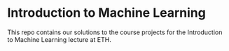 # Introduction to Machine Learning
This repo contains our solutions to the course projects for the Introduction to Machine Learning lecture at ETH.
